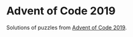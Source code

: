 # Advent of Code 2019

Solutions of puzzles from [Advent of Code 2019](https://adventofcode.com/2019).

```

```
